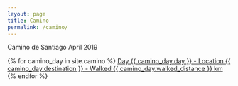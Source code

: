 ```yaml
---
layout: page
title: Camino
permalink: /camino/
---
```


Camino de Santiago
April 2019

{% for camino_day in site.camino %}
    <a href="{{ camino_day.url }}">
      Day {{ camino_day.day }} - Location {{ camino_day.destination }} - Walked {{ camino_day.walked_distance }} km
    </a>
{% endfor %}
